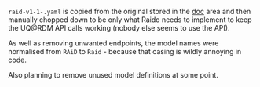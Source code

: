 `raid-v1-1-.yaml` is copied from the original stored in the 
[doc](../doc/readme.md) area and then manually chopped down to be only what
Raido needs to implement to keep the UQ@RDM API calls working (nobody else
seems to use the API). 

As well as removing unwanted endpoints, the model names were normalised from
`RAiD` to `Raid` - because that casing is wildly annoying in code.

Also planning to remove unused model definitions at some point.